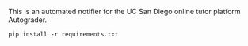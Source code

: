 This is an automated notifier for the UC San Diego online tutor platform Autograder.

```
pip install -r requirements.txt
```